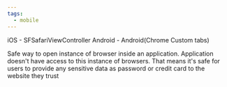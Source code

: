 ```yaml
---
tags:
  - mobile
---
```



iOS - SFSafariViewController 
Android - Android(Chrome Custom tabs)

Safe way to open instance of browser inside an application. Application doesn't have access to this instance of browsers. That means it's safe for users to provide any sensitive data as password or credit card to the website they trust